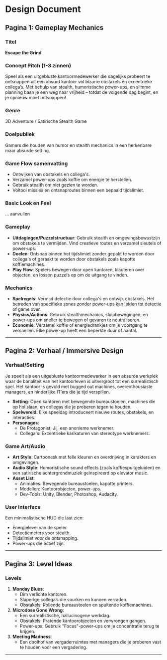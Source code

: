 # Design Document

## Pagina 1: Gameplay Mechanics

### Titel

**Escape the Grind**

### Concept Pitch (1-3 zinnen)

Speel als een uitgebluste kantoormedewerker die dagelijks probeert te ontsnappen uit een absurd kantoor vol bizarre obstakels en excentrieke collega’s. Met behulp van stealth, humoristische power-ups, en slimme planning baan je een weg naar vrijheid – totdat de volgende dag begint, en je opnieuw moet ontsnappen!

### Genre

3D Adventure / Satirische Stealth Game

### Doelpubliek

Gamers die houden van humor en stealth mechanics in een herkenbare maar absurde setting.

### Game Flow samenvatting

- Ontwijken van obstakels en collega's.
- Verzamel power-ups zoals koffie om energie te herstellen.
- Gebruik stealth om niet gezien te worden.
- Voltooi missies en ontsnaproutes binnen een bepaald tijdslimiet.

### Basic Look en Feel

... aanvullen

### Gameplay

- **Uitdagingen/Puzzelstructuur**: Gebruik stealth en omgevingsbewustzijn om obstakels te vermijden. Vind creatieve routes en verzamel sleutels of power-ups.
- **Doelen**: Ontsnap binnen het tijdslimiet zonder gepakt te worden door collega's of geraakt te worden door obstakels zoals kapotte koffiemachines.
- **Play Flow**: Spelers bewegen door open kantoren, klauteren over objecten, en lossen puzzels op om de uitgang te vinden.

### Mechanics

- **Spelregels**: Vermijd detectie door collega's en ontwijk obstakels. Het betreden van specifieke zones zonder power-ups kan leiden tot detectie of game over.
- **Physics/Actions**: Gebruik stealthmechanics, sluipbewegingen, en power-ups om sneller te bewegen of gevaren te neutraliseren.
- **Economie**: Verzamel koffie of energiedrankjes om je voortgang te versnellen. Elke power-up heeft een beperkte duur of aantal.

---

## Pagina 2: Verhaal / Immersive Design

### Verhaal/Setting

Je speelt als een uitgebluste kantoormedewerker in een absurde werkplek waar de banaliteit van het kantoorleven is uitvergroot tot een surrealistisch spel. Het kantoor is gevuld met bugged out machines, overenthousiaste managers, en hinderlijke IT’ers die je tijd verspillen.

- **Setting**: Open kantoren met bewegende bureaustoelen, machines die op hol slaan, en collegas die je proberen tegen te houden.
- **Spelwereld**: Elke speeldag introduceert nieuwe routes, obstakels, en interacties.
- **Personages**:
  - De Protagonist: Jij, een anonieme werknemer.
  - Collega's: Excentrieke karikaturen van stereotype werknemers.

### Game Art/Audio

- **Art Style**: Cartoonesk met felle kleuren en overdrijving in karakters en omgevingen.
- **Audio Style**: Humoristische sound effects (zoals koffiespuitgeluiden) en een satirische achtergrondmuziek geïnspireerd op elevator music.
- **Asset List**:
  - Animaties: Bewegende bureaustoelen, kapotte printers.
  - Modellen: Kantoorobjecten, power-ups.
  - Dev-Tools: Unity, Blender, Photoshop, Audacity.

### User Interface

Een minimalistische HUD die laat zien:

- Energielevel van de speler.
- Detectiemeters voor stealth.
- Tijdslimiet voor de ontsnapping.
- Power-ups die actief zijn.

---

## Pagina 3: Level Ideas

### Levels

1. **Monday Blues**:
   - Dim verlichte kantoren.
   - Slaperige collega’s die snurken en kunnen verraden.
   - Obstakels: Rollende bureaustoelen en spuitende koffiemachines.
2. **Microdose Gone Wrong**:
   - Een surrealistische, hallucinogene werkdag.
   - Obstakels: Pratende kantoorobjecten en verwrongen gangen.
   - Power-ups: Gebruik "Focus"-power-ups om je concentratie terug te krijgen.
3. **Meeting Madness**:
   - Een doolhof van vergaderruimtes met managers die je proberen vast te houden voor een vergadering.

---
